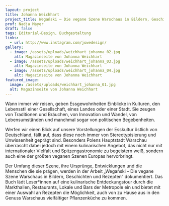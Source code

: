 ```yaml
---
layout: project
title: Johanna Weichhart
project_title: Wegański – Die vegane Szene Warschaus in Bildern, Geschichten und Rezepten
prof: Nadja Mayer
draft: false
tags: Editorial-Design, Buchgestaltung
links:
  - url: http://www.instagram.com/jowedesign/
gallery:
  - image: /assets/uploads/weichhart_johanna_02.jpg
    alt: Magazinseite von Johanna Weichhart
  - image: /assets/uploads/weichhart_johanna_03.jpg
    alt: Magazinseite von Johanna Weichhart
  - image: /assets/uploads/weichhart_johanna_04.jpg
    alt: Magazinseite von Johanna Weichhart
featured_image:
  image: /assets/uploads/weichhart_johanna_01.jpg
  alt: Magazinseite von Johanna Weichhart
---
```

Wann immer wir reisen, geben Essgewohnheiten Einblicke in Kulturen, den Lebensstil einer Gesellschaft, eines Landes oder einer Stadt. Sie zeugen von Traditionen und Bräuchen, von Innovation und Wandel, von Lebensumständen und manchmal sogar von politischen Begebenheiten. 

Werfen wir einen Blick auf unsere Vorstellungen der Esskultur östlich von Deutschland, fällt auf, dass diese noch immer von Stereotypisierung und Unwissenheit geprägt sind. Besonders Polens Hauptstadt Warschau überrascht dabei jedoch mit einem kulinarischen Angebot, das nicht nur mit internationaler Vielfalt und Spitzengastronomie zu begeistern weiß, sondern auch eine der größten veganen Szenen Europas hervorbringt. 

Der Umfang dieser Szene, ihre Ursprünge, Entwicklungen und die Menschen die sie prägen, werden in der Arbeit „Wegański – Die vegane Szene Warschaus in Bildern, Geschichten und Rezepten“ dokumentiert. Das Buch lädt Leser*innen auf eine kulinarische Entdeckungstour durch die Markthallen, Restaurants, Lokale und Bars der Metropole ein und bietet mit einer Auswahl an Rezepten die Möglichkeit, auch von zu Hause aus in den Genuss Warschaus vielfältiger Pflanzenküche zu kommen.